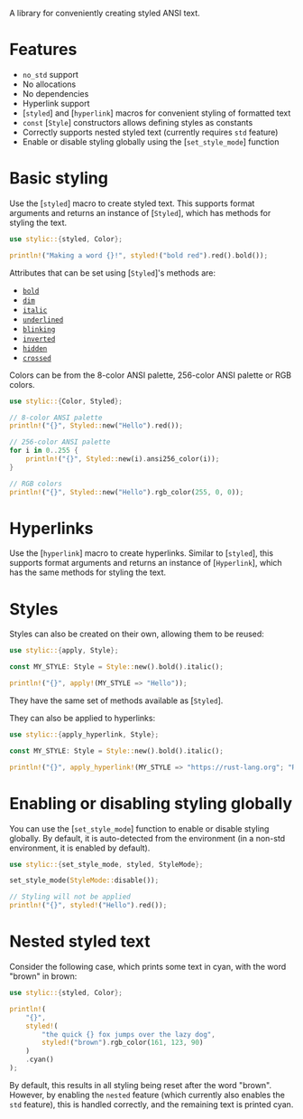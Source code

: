 A library for conveniently creating styled ANSI text.

# Features
- `no_std` support
- No allocations
- No dependencies
- Hyperlink support
- [`styled`] and [`hyperlink`] macros for convenient styling of formatted text
- `const` [`Style`] constructors allows defining styles as constants
- Correctly supports nested styled text (currently requires `std` feature)
- Enable or disable styling globally using the [`set_style_mode`] function

# Basic styling

Use the [`styled`] macro to create styled text. This supports format arguments and returns an instance of [`Styled`], which has methods for styling the text.

```rust
use stylic::{styled, Color};

println!("Making a word {}!", styled!("bold red").red().bold());
```

Attributes that can be set using [`Styled`]'s methods are:

- [`bold`](Styled::bold)
- [`dim`](Styled::dim)
- [`italic`](Styled::italic)
- [`underlined`](Styled::underlined)
- [`blinking`](Styled::blinking)
- [`inverted`](Styled::inverted)
- [`hidden`](Styled::hidden)
- [`crossed`](Styled::crossed)

Colors can be from the 8-color ANSI palette, 256-color ANSI palette or RGB colors.

```rust
use stylic::{Color, Styled};

// 8-color ANSI palette
println!("{}", Styled::new("Hello").red());

// 256-color ANSI palette
for i in 0..255 {
    println!("{}", Styled::new(i).ansi256_color(i));
}

// RGB colors
println!("{}", Styled::new("Hello").rgb_color(255, 0, 0));
```

# Hyperlinks

Use the [`hyperlink`] macro to create hyperlinks. Similar to [`styled`], this supports format arguments and returns an instance of [`Hyperlink`], which has the same methods for styling the text.

# Styles

Styles can also be created on their own, allowing them to be reused:

```rust
use stylic::{apply, Style};

const MY_STYLE: Style = Style::new().bold().italic();

println!("{}", apply!(MY_STYLE => "Hello"));
```

They have the same set of methods available as [`Styled`].

They can also be applied to hyperlinks:

```rust
use stylic::{apply_hyperlink, Style};

const MY_STYLE: Style = Style::new().bold().italic();

println!("{}", apply_hyperlink!(MY_STYLE => "https://rust-lang.org"; "Rust Language"));
```

# Enabling or disabling styling globally

You can use the [`set_style_mode`] function to enable or disable styling globally. By default, it is auto-detected from the environment (in a non-std environment, it is enabled by default).

```rust
use stylic::{set_style_mode, styled, StyleMode};

set_style_mode(StyleMode::disable());

// Styling will not be applied
println!("{}", styled!("Hello").red());
```

# Nested styled text

Consider the following case, which prints some text in cyan, with the word "brown" in brown:

```rust
use stylic::{styled, Color};

println!(
    "{}",
    styled!(
        "the quick {} fox jumps over the lazy dog",
        styled!("brown").rgb_color(161, 123, 90)
    )
    .cyan()
);
```

By default, this results in all styling being reset after the word "brown". However, by enabling the `nested` feature (which currently also enables the `std` feature), this is handled correctly, and the remaining text is printed cyan.
